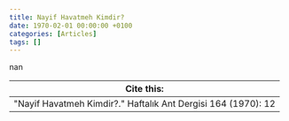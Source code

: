 ```yaml
---
title: Nayif Havatmeh Kimdir?
date: 1970-02-01 00:00:00 +0100
categories: [Articles]
tags: []
---
```


nan

| Cite this:   |
|--------|
| "Nayif Havatmeh Kimdir?." Haftalık Ant Dergisi 164 (1970): 12 

